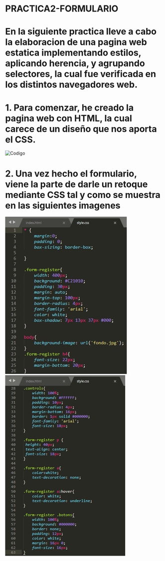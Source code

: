 # PRACTICA2-FORMULARIO
# En la siguiente practica lleve a cabo la elaboracion de una pagina web estatica implementando estilos, aplicando herencia, y agrupando selectores, la cual fue verificada en los distintos navegadores web.
# 1. Para comenzar, he creado la pagina web con HTML, la cual carece de un diseño que nos aporta el CSS.
![Codigo](CAPTURAS/Parte1.1png)
# 2. Una vez hecho el formulario, viene la parte de darle un retoque mediante CSS tal y como se muestra en las siguientes imagenes
![Codigo](CAPTURAS/Parte2.png)
![Codigo](CAPTURAS/Parte2.2.png)
